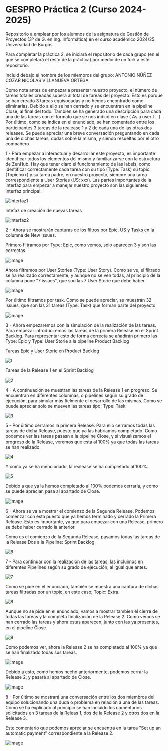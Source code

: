 # GESPRO Práctica 2 (Curso 2024-2025)
Repositorio a emplear por los alumnos de la asignatura de Gestión de Proyectos (3º de G. en Ing. Informática) en el curso académico 2024/25. Universidad de Burgos.

Para completar la práctica 2, se iniciará el repositorio de cada grupo (en el que se completará el resto de la práctica) por medio de un fork a este repositorio.

Incluid debajo el nombre de los miembros del grupo:
  ANTONIO NÚÑEZ COZAR
  NICOLÁS VILLANUEVA ORTEGA

Como nota antes de empezar a presentar nuestro proyecto, el número de tareas totales creadas supera al total de tareas del proyecto. Esto es porque se han creado 3 tareas equivocadas y no hemos encontrado como eliminarlas. Debido a ello se han cerrado y se encuentran en la pipeline Close, al final del todo.
También se ha generado una descripción para cada una de las tareas con el formato que se nos indicó en clase ( As a user I ...). Por último, como se indica en el enunciado, se han comentado entre los participantes 3 tareas de la realease 1 y 2 de cada una de las otras dos releases. Se puede apreciar una breve conversación preguntando en cada una de dichas tareas, dudas sobre la misma, y siendo resueltas por el otro compañero.

1 - Para empezar a interactuar y desarrollar este proyecto, es importante identificar todos los elementos del mismo y familiarizarse con la estructura de ZenHub. Hay que tener claro el funcionamiento de las labels, como identificar correctamente cada tarea con su tipo (Type: Task) su topic (Topic:xxx) y su tarea padre, en nuestro proyecto, siempre una tarea correspondiente a User Stories (US: xxx).
Las partes importantes de la interfaz para empezar a manejar nuestro proyecto son las siguientes:
Interfaz principal:

![interfaz1](https://github.com/user-attachments/assets/23fbe5e0-d83d-4afc-833f-dba7b45fd4f9)

Intefaz de creación de nuevas tareas

![interfaz2](https://github.com/user-attachments/assets/0a945611-fafa-4f99-ae30-2c2ea50841c8)


2 - Ahora se mostrarán capturas de los filtros por Epic, US y Tasks en la columna de New Issues.

Primero filtramos por Type: Epic, como vemos, solo aparecen 3 y son las correctas.

![image](https://github.com/user-attachments/assets/a89d3512-94c9-464d-a7bb-3240ee842a83)

Ahora filtramos por User Stories (Type: User Story). Como se ve, el filtrado se ha realizado correctamente, y aunque no se ven todas, al principio de la columna pone "7 issues", que son las 7 User Storie que debe haber.

![image](https://github.com/user-attachments/assets/ab50ff0b-e284-4398-95a4-2f31024f20c9)

Por último filtramos por task. Como se puede apreciar, se muestrán 32 issues, que son las 31 tareas (Type: Task) que forman parte del proyecto

![image](https://github.com/user-attachments/assets/ec91bf2d-5fcb-4d53-a15f-f72ce8167368)


3 - Ahora empezaremos con la simulación de la realización de las tareas. Para empezar introduciremos las tareas de la primera Release en el Sprint Backlog. Para representar esto de forma correcta se añadirán primero las Type: Epic y Type: User Storie a la pipeline Product Backlog

Tareas Epic y User Storie en Product Backlog

![1](https://github.com/user-attachments/assets/2aac94bd-106e-457b-bdfc-eaed11ede71b)


Tareas de la Release 1 en el Sprint Backlog

![2](https://github.com/user-attachments/assets/0965b59b-fc05-444b-868d-db6537f6c003)


4 - A continuación se muestran las tareas de la Release 1 en progreso. Se encuentran en diferentes columnas, o pipelines según su grado de ejecución, para simular más fielmente el desarrollo de las mismas. Como se puede apreciar solo se mueven las tareas tipo; Type: Task.

![3](https://github.com/user-attachments/assets/f432e0d6-418c-4d59-81e5-b6703cee2103)

5 - Por último cerramos la primera Release. Para ello cerramos todas las tareas de dicha Release, puesto que ya las habríamos completado. Como podemos ver las tareas pasasn a la pipeline Close, y si visualizamos el progreso de la Release, veremos que esta al 100% ya que todas las tareas se han realizado.

![4](https://github.com/user-attachments/assets/05ff158d-3abd-4822-aa3a-8633cbcad6db)

Y como ya se ha mencionado, la realease se ha completado al 100%.

![5](https://github.com/user-attachments/assets/b24528ab-a75a-4547-9b4b-a9c71dbcbb56)

Debido a que ya la hemos completado al 100% podemos cerrarla, y como se puede apreciar, pasa al apartado de Close.

![image](https://github.com/user-attachments/assets/bd2c9bcc-1c0c-4b22-a840-b0407541884e)



6 - Ahora se va a mostrar el comienzo de la Segunda Release. Podemos comenzar con esta puesto que ya hemos terminado y cerrado la Primera Release. Esto es importante, ya que para empezar con una Release, primero se debe haber cerrado la anterior.

Como es el comienzo de la Segunda Release, pasamos todas las tareas de la Release Dos a la Pipeline: Sprint Backlog

![6](https://github.com/user-attachments/assets/d0539aad-c0bc-4425-a9a5-0698a7fb1d78)


7 - Para continuar con la realización de las tareas, las incluimos en diferentes Pipelines según su grado de ejecución, al igual que antes.

![7](https://github.com/user-attachments/assets/36581412-c1ac-475d-a99b-f7cbed4082bc)

Como se pide en el enunciado, también se muestra una captura de dichas tareas filtradas por un topic, en este caso; Topic: Extra.

![8](https://github.com/user-attachments/assets/61d7eb1e-3523-462d-a43e-3636531fe46c)

Aunque no se pide en el enunciado, vamos a mostrar tambíen el cierre de todas las tareas y la completa finalización de la Release 2. Como vemos se han cerrado las tareas y ahora estas aparecen, junto con las ya presentes, en el pipeline Close.

![9](https://github.com/user-attachments/assets/a2d6d086-f9a1-4172-8f46-e377028773a3)

Como podemos ver, ahora la Release 2 se ha completado al 100% ya que se han finalizado todas sus tareas.

![image](https://github.com/user-attachments/assets/45faabe4-361e-4670-a0b8-5195cf35a41b)

Debido a esto, como hemos hecho anteriormente, podemos cerrar la Release 2, y pasará al apartado de Close.

![image](https://github.com/user-attachments/assets/f22e4914-0ef5-46a4-92ea-38a2ee6e16ae)


8 - Por último se mostrará una conversación entre los dos miembros del equipo solucionando una duda o problema en relación a una de las tareas. Como se ha explicado al principio se han incluido los comentarios solicitados en 3 tareas de la Releas 1, dos de la Release 2 y otros dos en la Release 3.

Este comentario que podemos apreciar se encuentra en la tarea "Set up an automatic payment" correspondiente a la Release 2.

![image](https://github.com/user-attachments/assets/ae2ec91c-90a4-41ce-92a4-90f6954e8334)






















